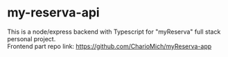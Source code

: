 # my-reserva-api
This is a node/express backend with Typescript for "myReserva" full stack personal project. <br>
Frontend part repo link: https://github.com/CharioMich/myReserva-app <br>

